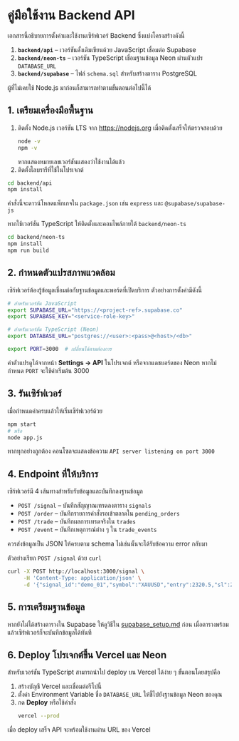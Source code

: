 # คู่มือใช้งาน Backend API

เอกสารนี้อธิบายการตั้งค่าและใช้งานเซิร์ฟเวอร์ Backend ซึ่งแบ่งโครงสร้างดังนี้

1. **`backend/api`** – เวอร์ชันดั้งเดิมเขียนด้วย JavaScript เชื่อมต่อ Supabase
2. **`backend/neon-ts`** – เวอร์ชัน TypeScript เชื่อมฐานข้อมูล Neon ผ่านตัวแปร `DATABASE_URL`
3. **`backend/supabase`** – ไฟล์ `schema.sql` สำหรับสร้างตาราง PostgreSQL

ผู้ที่ไม่เคยใช้ Node.js มาก่อนก็สามารถทำตามขั้นตอนต่อไปนี้ได้

## 1. เตรียมเครื่องมือพื้นฐาน

1. ติดตั้ง Node.js เวอร์ชัน LTS จาก <https://nodejs.org>
   เมื่อติดตั้งเสร็จให้ตรวจสอบด้วย
   ```bash
   node -v
   npm -v
   ```
   หากแสดงหมายเลขเวอร์ชันแสดงว่าใช้งานได้แล้ว
2. ติดตั้งไลบรารีที่ใช้ในโปรเจกต์
  ```bash
  cd backend/api
  npm install
  ```
  คำสั่งนี้จะดาวน์โหลดแพ็กเกจใน `package.json` เช่น `express` และ `@supabase/supabase-js`

  หากใช้เวอร์ชัน TypeScript ให้ติดตั้งและคอมไพล์ภายใต้ `backend/neon-ts`

  ```bash
  cd backend/neon-ts
  npm install
  npm run build
  ```

## 2. กำหนดตัวแปรสภาพแวดล้อม

เซิร์ฟเวอร์ต้องรู้ข้อมูลเชื่อมต่อกับฐานข้อมูลและพอร์ตที่เปิดบริการ ตัวอย่างการตั้งค่ามีดังนี้

```bash
# สำหรับเวอร์ชัน JavaScript
export SUPABASE_URL="https://<project-ref>.supabase.co"
export SUPABASE_KEY="<service-role-key>"

# สำหรับเวอร์ชัน TypeScript (Neon)
export DATABASE_URL="postgres://<user>:<pass>@<host>/<db>"

export PORT=3000  # เปลี่ยนได้ตามต้องการ
```

ค่าตัวแปรดูได้จากหน้า **Settings → API** ในโปรเจกต์ หรือจากแดชบอร์ดของ Neon หากไม่กำหนด `PORT` จะใช้ค่าเริ่มต้น 3000
## 3. รันเซิร์ฟเวอร์

เมื่อกำหนดค่าครบแล้วให้เริ่มเซิร์ฟเวอร์ด้วย

```bash
npm start
# หรือ
node app.js
```

หากทุกอย่างถูกต้อง คอนโซลจะแสดงข้อความ `API server listening on port 3000`

## 4. Endpoint ที่ให้บริการ

เซิร์ฟเวอร์มี 4 เส้นทางสำหรับรับข้อมูลและบันทึกลงฐานข้อมูล

- `POST /signal` – บันทึกสัญญาณเทรดลงตาราง `signals`
- `POST /order` – บันทึกรายการคำสั่งรอเข้าตลาดใน `pending_orders`
- `POST /trade` – บันทึกผลการเทรดจริงใน `trades`
- `POST /event` – บันทึกเหตุการณ์ต่าง ๆ ใน `trade_events`

ควรส่งข้อมูลเป็น JSON ให้ครบตาม schema ไม่เช่นนั้นจะได้รับข้อความ error กลับมา

ตัวอย่างเรียก `POST /signal` ด้วย `curl`

```bash
curl -X POST http://localhost:3000/signal \
     -H 'Content-Type: application/json' \
     -d '{"signal_id":"demo_01","symbol":"XAUUSD","entry":2320.5,"sl":2315,"tp":2335,"type":"buy_limit","confidence":80}'
```

## 5. การเตรียมฐานข้อมูล

หากยังไม่ได้สร้างตารางใน Supabase ให้ดูวิธีใน [supabase_setup.md](supabase_setup.md) ก่อน เมื่อตารางพร้อมแล้วเซิร์ฟเวอร์ก็จะบันทึกข้อมูลได้ทันที

## 6. Deploy โปรเจกต์ขึ้น Vercel และ Neon

สำหรับเวอร์ชัน TypeScript สามารถนำไป deploy บน Vercel ได้ง่าย ๆ ขั้นตอนโดยสรุปคือ

1. สร้างบัญชี Vercel และเชื่อมต่อรีโปนี้
2. ตั้งค่า Environment Variable ชื่อ `DATABASE_URL` ให้ชี้ไปยังฐานข้อมูล Neon ของคุณ
3. กด **Deploy** หรือใช้คำสั่ง
   ```bash
   vercel --prod
   ```
เมื่อ deploy เสร็จ API จะพร้อมใช้งานผ่าน URL ของ Vercel
